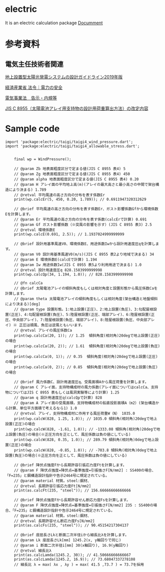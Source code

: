 # electric

It is an electric calculation package
[Documment](https://nishizumi-lab.github.io/libs/flutter/01_package/electric/docs/html/index.html)


# 参考資料


## 電気主任技術者関連

[地上設置型太陽光発電システムの設計ガイドライン2019年版](https://www.nedo.go.jp/activities/ZZJP2_100060.html#guideline)

[経済産業省 法令｜電力の安全](https://www.meti.go.jp/policy/safety_security/industrial_safety/law/index.html)

[電気事業法　告示・内規等](https://www.meti.go.jp/policy/safety_security/industrial_safety/law/denjikokuji.html)

[JIS C 8955（太陽電池アレイ用支持物の設計用荷重算出方法）の改定内容](https://www.safety-chugoku.meti.go.jp/denki/hatsuden/taiyoukou/file/seminarshiryou2.pdf)

# Sample code

```
import 'package:electric/taigi/taigi4_wind_pressure.dart';
import 'package:electric/taigi/taigi4_allowable_stress.dart';


    final wp = WindPressure();

    // @param Zb 地表面粗度区分で定まる値(JIS C 8955 表4) 5
    // @param Zg 地表面粗度区分で定まる値(JIS C 8955 表4) 450
    // @param alpha 地表面粗度区分で定まる値(JIS C 8955 表4) 0.20
    // @param H アレイ面の平均地上高(m)(アレイの最大高さと最小高さの中間で架台構造により決まる) 1.789
    // @retval 平均風速の高さ方向の分布を表す係数Er
    print(wp.calcEr(5, 450, 0.20, 1.789)); // 0.6911947320312629

    // @brief 平均風速の高さ方向の分布を表す係数Er、ガスト影響係数Gfから環境係数Eを計算します。
    // @param Er 平均風速の高さ方向の分布を表す係数(calcErで計算) 0.691
    // @param Gf ガスト影響係数（※突風の影響を示す）(JIS C 8955 表3) 2.5
    // @retval 環境係数E
    print(wp.calcE(0.691, 2.5)); // 1.1937024999999999

    // @brief 設計用基準風速V0、環境係数E、用途係数Iwから設計用速度圧qを計算します。
    // @param V0 設計用基準風速V0(m/s)(JIS C 8955 表2より地域で決まる) 34
    // @param E 環境係数E(calcEで計算) 1.194
    // @param Iw 用途係数Iw(JIS C 8955 表5より利用用途で決まる) 1.0
    // @retval 設計用速度圧q 828.1583999999998
    print(wp.calcQp(34, 1.194, 1.0)); // 828.1583999999998

    // @fn calcCa
    // @brief 太陽電池アレイの傾斜角度もしくは相対角度と設置形態から風圧係数Caを計算します。
    // @param theta 太陽電池アレイの傾斜角度もしくは相対角度(架台構造と地盤傾斜により決まる)[deg]
    // @param type 設置形態。1:地上設置(正圧)、2:地上設置(負圧)、3:勾配屋根設置(正圧)、4:勾配屋根設置(負圧)、5:陸屋根設置(正圧、端部アレイ)、6:陸屋根設置(正圧、中央部アレイ)、7:陸屋根設置(負圧、端部アレイ)、8:陸屋根設置(負圧、中央部アレイ) ※ 正圧は順風、負圧は逆風ともいいます。
    // @retval アレイの風圧係数Ca
    print(wp.calcCa(20, 1)); // 1.25  傾斜角度(相対角)20degで地上設置(正圧)の場合
    print(wp.calcCa(20, 2)); // 1.61  傾斜角度(相対角)20degで地上設置(負圧)の場合
    print(wp.calcCa(0, 1)); // 0.35  傾斜角度(相対角)20degで地上設置(正圧)の場合
    print(wp.calcCa(0, 2)); // 0.85  傾斜角度(相対角)20degで地上設置(負圧)の場合

    // @brief 風力係数C、設計用速度圧q、受風面積Aから風圧荷重を計算します。
    // @param C アレイ面，支持物構成材の風力係数(アレイ面についてはcalcCa、支持物についてはJIS C 8955 表もしくは風洞実験等により計算) 1.25
    // @param q 設計用速度圧q(calcQpで計算) 828
    // @param A アレイ面の受風面積，支持物構成材の鉛直投影面積A（m2）(架台構造から計算、単位平方面積で考えるなら1) 1.0
    // @retval アレイ，支持物構成材に作用する風圧荷重W（N） 1035.0
    print(wp.calcW(828, 1.25, 1.0)); // 1035.0 傾斜角(相対角)20degで地上設置(正圧)の場合
    print(wp.calcW(828, -1.61, 1.0)); // -1333.08 傾斜角(相対角)20degで地上設置(負圧)の場合(※正圧方向を正として、風圧係数は負の値にしている)
    print(wp.calcW(828, 0.35, 1.0)); // 289.79 傾斜角(相対角)0degで地上設置(正圧)の場合
    print(wp.calcW(828, -0.85, 1.0)); // -703.8 傾斜角(相対角)0degで地上設置(負圧)の場合(※正圧方向を正として、風圧係数は負の値にしている)

    // @brief 降伏点強度Fから長期許容引張応力度Ftを計算します。
    // @param F 降伏点強度=降伏点=基準強度=引張強さF[N/mm2] : SS400の場合、「F=235」と鋼構造設計指針や告示2464号に規定されている。
    // @param material 材質。steel:鋼材、
    // @retval 長期許容引張応力度Ft[N/mm2]
    print(as.calcFt(235, "steel")); // 156.66666666666666

    // @brief 降伏点強度Fから長期許容せん断応力度Fsを計算します。
    // @param F 降伏点強度=降伏点=基準強度=引張強さF[N/mm2] 235 : SS400の場合、「F=235」と鋼構造設計指針や告示2464号に規定されている。
    // @param material 材質。steel:鋼材、
    // @retval 長期許容せん断応力度Fs[N/mm2]
    print(as.calcFs(235, "steel")); // 90.45154217304137

    // @brief 座屈長さLkと断面二次半径iから細長比λを計算します。
    // @param Lk 座屈長さLk[mm] 1245.2(x, y軸回りで同じ)
    // @param i 断面二次半径i[mm] 30(x軸回り), 16.9(y軸回り)
    // @retval 細長比λ
    print(as.calcLamda(1245.2, 30)); // 41.50666666666667
    print(as.calcLamda(1245.2, 16.9)); // 73.68047337278108
    // 細長比 λ = max( λx , λy ) = max( 41.5 ,73.7 ) = 73.7を採用

```



